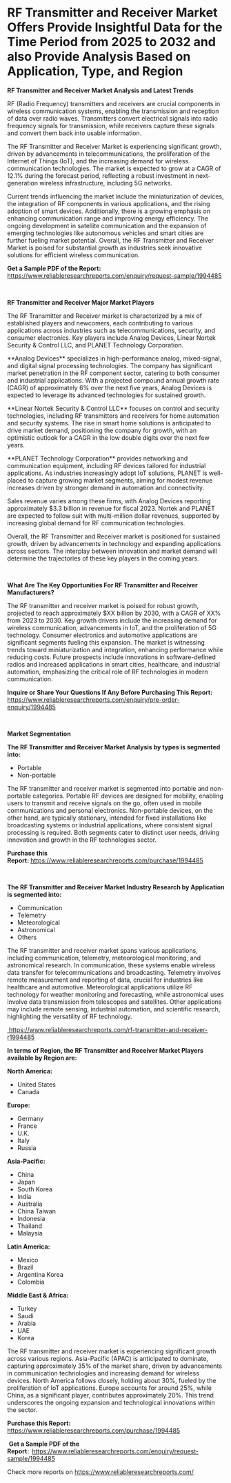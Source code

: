 <p><h1>RF Transmitter and Receiver Market Offers Provide Insightful Data for the Time Period from 2025 to 2032 and also Provide Analysis Based on Application, Type, and Region</h1></p><p><strong>RF Transmitter and Receiver Market Analysis and Latest Trends</strong></p>
<p><p>RF (Radio Frequency) transmitters and receivers are crucial components in wireless communication systems, enabling the transmission and reception of data over radio waves. Transmitters convert electrical signals into radio frequency signals for transmission, while receivers capture these signals and convert them back into usable information.</p><p>The RF Transmitter and Receiver Market is experiencing significant growth, driven by advancements in telecommunications, the proliferation of the Internet of Things (IoT), and the increasing demand for wireless communication technologies. The market is expected to grow at a CAGR of 12.1% during the forecast period, reflecting a robust investment in next-generation wireless infrastructure, including 5G networks.</p><p>Current trends influencing the market include the miniaturization of devices, the integration of RF components in various applications, and the rising adoption of smart devices. Additionally, there is a growing emphasis on enhancing communication range and improving energy efficiency. The ongoing development in satellite communication and the expansion of emerging technologies like autonomous vehicles and smart cities are further fueling market potential. Overall, the RF Transmitter and Receiver Market is poised for substantial growth as industries seek innovative solutions for efficient wireless communication.</p></p>
<p><strong>Get a Sample PDF of the Report:&nbsp;</strong> <a href="https://www.reliableresearchreports.com/enquiry/request-sample/1994485?utm_campaign=2286&utm_medium=2&utm_source=Github&utm_content=ia&utm_term=06042025&utm_id=rf-transmitter-and-receiver">https://www.reliableresearchreports.com/enquiry/request-sample/1994485</a></p>
<p>&nbsp;</p>
<p><strong>RF Transmitter and Receiver Major Market Players</strong></p>
<p><p>The RF Transmitter and Receiver market is characterized by a mix of established players and newcomers, each contributing to various applications across industries such as telecommunications, security, and consumer electronics. Key players include Analog Devices, Linear Nortek Security & Control LLC, and PLANET Technology Corporation.</p><p>**Analog Devices** specializes in high-performance analog, mixed-signal, and digital signal processing technologies. The company has significant market penetration in the RF component sector, catering to both consumer and industrial applications. With a projected compound annual growth rate (CAGR) of approximately 6% over the next five years, Analog Devices is expected to leverage its advanced technologies for sustained growth.</p><p>**Linear Nortek Security & Control LLC** focuses on control and security technologies, including RF transmitters and receivers for home automation and security systems. The rise in smart home solutions is anticipated to drive market demand, positioning the company for growth, with an optimistic outlook for a CAGR in the low double digits over the next few years.</p><p>**PLANET Technology Corporation** provides networking and communication equipment, including RF devices tailored for industrial applications. As industries increasingly adopt IoT solutions, PLANET is well-placed to capture growing market segments, aiming for modest revenue increases driven by stronger demand in automation and connectivity.</p><p>Sales revenue varies among these firms, with Analog Devices reporting approximately $3.3 billion in revenue for fiscal 2023. Nortek and PLANET are expected to follow suit with multi-million dollar revenues, supported by increasing global demand for RF communication technologies.</p><p>Overall, the RF Transmitter and Receiver market is positioned for sustained growth, driven by advancements in technology and expanding applications across sectors. The interplay between innovation and market demand will determine the trajectories of these key players in the coming years.</p></p>
<p>&nbsp;</p>
<p><strong>What Are The Key Opportunities For RF Transmitter and Receiver Manufacturers?</strong></p>
<p><p>The RF transmitter and receiver market is poised for robust growth, projected to reach approximately $XX billion by 2030, with a CAGR of XX% from 2023 to 2030. Key growth drivers include the increasing demand for wireless communication, advancements in IoT, and the proliferation of 5G technology. Consumer electronics and automotive applications are significant segments fueling this expansion. The market is witnessing trends toward miniaturization and integration, enhancing performance while reducing costs. Future prospects include innovations in software-defined radios and increased applications in smart cities, healthcare, and industrial automation, emphasizing the critical role of RF technologies in modern communication.</p></p>
<p><strong>Inquire or Share Your Questions If Any Before Purchasing This Report:</strong> <a href="https://www.reliableresearchreports.com/enquiry/pre-order-enquiry/1994485?utm_campaign=2286&utm_medium=2&utm_source=Github&utm_content=ia&utm_term=06042025&utm_id=rf-transmitter-and-receiver">https://www.reliableresearchreports.com/enquiry/pre-order-enquiry/1994485</a></p>
<p>&nbsp;</p>
<p><strong>Market Segmentation</strong></p>
<p><strong>The RF Transmitter and Receiver Market Analysis by types is segmented into:</strong></p>
<p><ul><li>Portable</li><li>Non-portable</li></ul></p>
<p><p>The RF transmitter and receiver market is segmented into portable and non-portable categories. Portable RF devices are designed for mobility, enabling users to transmit and receive signals on the go, often used in mobile communications and personal electronics. Non-portable devices, on the other hand, are typically stationary, intended for fixed installations like broadcasting systems or industrial applications, where consistent signal processing is required. Both segments cater to distinct user needs, driving innovation and growth in the RF technologies sector.</p></p>
<p><strong>Purchase this Report:&nbsp;</strong><a href="https://www.reliableresearchreports.com/purchase/1994485?utm_campaign=2286&utm_medium=2&utm_source=Github&utm_content=ia&utm_term=06042025&utm_id=rf-transmitter-and-receiver">https://www.reliableresearchreports.com/purchase/1994485</a></p>
<p>&nbsp;</p>
<p><strong>The RF Transmitter and Receiver Market Industry Research by Application is segmented into:</strong></p>
<p><ul><li>Communication</li><li>Telemetry</li><li>Meteorological</li><li>Astronomical</li><li>Others</li></ul></p>
<p><p>The RF transmitter and receiver market spans various applications, including communication, telemetry, meteorological monitoring, and astronomical research. In communication, these systems enable wireless data transfer for telecommunications and broadcasting. Telemetry involves remote measurement and reporting of data, crucial for industries like healthcare and automotive. Meteorological applications utilize RF technology for weather monitoring and forecasting, while astronomical uses involve data transmission from telescopes and satellites. Other applications may include remote sensing, industrial automation, and scientific research, highlighting the versatility of RF technology.</p></p>
<p><a href="https://www.reliableresearchreports.com/rf-transmitter-and-receiver-r1994485?utm_campaign=2286&utm_medium=2&utm_source=Github&utm_content=ia&utm_term=06042025&utm_id=rf-transmitter-and-receiver">&nbsp;https://www.reliableresearchreports.com/rf-transmitter-and-receiver-r1994485</a></p>
<p><strong>In terms of Region, the RF Transmitter and Receiver Market Players available by Region are:</strong></p>
<p>
    <p> <strong> North America: </strong>
        <ul>
            <li>United States</li>
            <li>Canada</li>
        </ul>
        </p> 
    <p> <strong> Europe: </strong>
        <ul>
            <li>Germany</li>
            <li>France</li>
            <li>U.K.</li>
            <li>Italy</li>
            <li>Russia</li>
        </ul>
        </p> 
    <p> <strong> Asia-Pacific: </strong>
        <ul>
            <li>China</li>
            <li>Japan</li>
            <li>South Korea</li>
            <li>India</li>
            <li>Australia</li>
            <li>China Taiwan</li>
            <li>Indonesia</li>
            <li>Thailand</li>
            <li>Malaysia</li>
        </ul>
        </p> 
    <p> <strong> Latin America: </strong>
        <ul>
            <li>Mexico</li>
            <li>Brazil</li>
            <li>Argentina Korea</li>
            <li>Colombia</li>
        </ul>
        </p> 
    <p> <strong> Middle East & Africa: </strong>
        <ul>
            <li>Turkey</li>
            <li>Saudi</li>
            <li>Arabia</li>
            <li>UAE</li>
            <li>Korea</li>
        </ul>
    </p>
    </p>
<p><p>The RF transmitter and receiver market is experiencing significant growth across various regions. Asia-Pacific (APAC) is anticipated to dominate, capturing approximately 35% of the market share, driven by advancements in communication technologies and increasing demand for wireless devices. North America follows closely, holding about 30%, fueled by the proliferation of IoT applications. Europe accounts for around 25%, while China, as a significant player, contributes approximately 20%. This trend underscores the ongoing expansion and technological innovations within the sector.</p></p>
<p><strong>Purchase this Report: </strong><a href="https://www.reliableresearchreports.com/purchase/1994485?utm_campaign=2286&utm_medium=2&utm_source=Github&utm_content=ia&utm_term=06042025&utm_id=rf-transmitter-and-receiver">https://www.reliableresearchreports.com/purchase/1994485</a></p>
<p>&nbsp;<strong>Get a Sample PDF of the Report:&nbsp;&nbsp;</strong><a href="https://www.reliableresearchreports.com/enquiry/request-sample/1994485?utm_campaign=2286&utm_medium=2&utm_source=Github&utm_content=ia&utm_term=06042025&utm_id=rf-transmitter-and-receiver">https://www.reliableresearchreports.com/enquiry/request-sample/1994485</a></p>
<p><strong></strong></p>
<p>Check more reports on <a href="https://www.reliableresearchreports.com/?utm_campaign=2286&utm_medium=2&utm_source=Github&utm_content=ia&utm_term=06042025&utm_id=rf-transmitter-and-receiver">https://www.reliableresearchreports.com/</a></p>